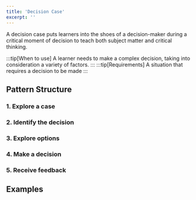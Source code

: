 ```yaml
---
title: 'Decision Case'
excerpt: ''
---
```


A decision case puts learners into the shoes of a decision-maker during a critical moment of decision to teach both subject matter and critical thinking.

:::tip[When to use]
A learner needs to make a complex decision, taking into consideration a variety of factors.
:::
:::tip[Requirements]
A situation that requires a decision to be made
:::

## Pattern Structure

### 1. Explore a case

### 2. Identify the decision

### 3. Explore options

### 4. Make a decision

### 5. Receive feedback

## Examples
